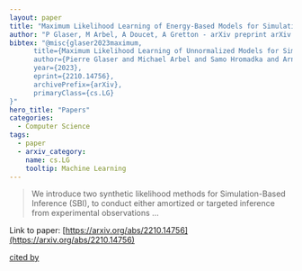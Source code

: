 ```yaml
---
layout: paper
title: "Maximum Likelihood Learning of Energy-Based Models for Simulation-Based Inference"
author: "P Glaser, M Arbel, A Doucet, A Gretton - arXiv preprint arXiv:2210.14756, 2022 - arxiv.org"
bibtex: "@misc{glaser2023maximum,
      title={Maximum Likelihood Learning of Unnormalized Models for Simulation-Based Inference},
      author={Pierre Glaser and Michael Arbel and Samo Hromadka and Arnaud Doucet and Arthur Gretton},
      year={2023},
      eprint={2210.14756},
      archivePrefix={arXiv},
      primaryClass={cs.LG}
}"
hero_title: "Papers"
categories:
  - Computer Science
tags:
  - paper
  - arxiv_category:
    name: cs.LG
    tooltip: Machine Learning
---
```

>We introduce two synthetic likelihood methods for Simulation-Based Inference (SBI), to conduct either amortized or targeted inference from experimental observations …

Link to paper: [https://arxiv.org/abs/2210.14756](https://arxiv.org/abs/2210.14756)

[cited by](https://scholar.google.com/scholar?cites=11264366275621914073&as_sdt=5,44&sciodt=0,44&hl=en&num=20)
